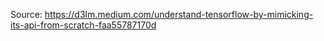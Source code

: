 Source: https://d3lm.medium.com/understand-tensorflow-by-mimicking-its-api-from-scratch-faa55787170d
